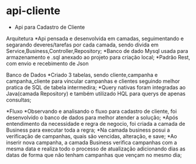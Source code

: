 # api-cliente
* Api para Cadastro de Cliente

Arquitetura
*Api pensada e desenvolvida em camadas, seguimentando e segarando deveres/tarefas por cada camada, sendo divida em Service,Business,Controller,Repository;
*Banco de dado Mysql usada para armazenamento e .sql anexado ao projeto para criação local;
*Padrão Rest, com envio e recebimento de Json

Banco de Dados
*Criado 3 tabelas, sendo cliente,campanha e campanha_cliente para vincular campanhas e clientes seguindo melhor pratica de SQL de tabela intermedira;
*Query nativas foram integradas ao Java(camada Repository) e também utilizado HQL para querys de apenas consultas;

*Fluxo
*Observando e analisando o fluxo para cadastro de cliente, foi desenvolvido o banco de dados para melhor atender a solução;
*Após entendimento da necessidade e regra de negocio, foi criada a camada de Business para executar toda a regra;
*Na camada business posui a verificação de campanhas, quais são vencidas, alteração, e save;
*Ao inserir nova campanha, a camada Business verifica campanhas com a mesma data e realiza todo o processo de atualização adicionando dias as datas de forma que não tenham campanhas que vençam no mesmo dia;



